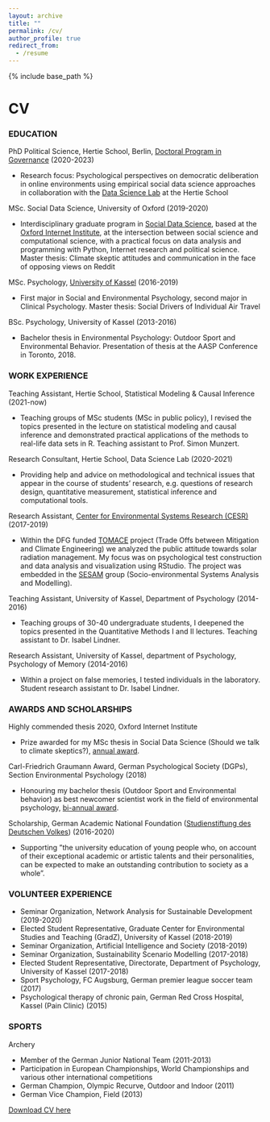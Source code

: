 ```yaml
---
layout: archive
title: ""
permalink: /cv/
author_profile: true
redirect_from:
  - /resume
---
```


{% include base_path %}
# CV

### EDUCATION

PhD Political Science, Hertie School, Berlin, [Doctoral Program in Governance](https://www.hertie-school.org/en/docgov) (2020-2023)

* Research focus: Psychological perspectives on democratic deliberation in online environments using empirical social data science approaches in collaboration with the [Data Science Lab](https://www.hertie-school.org/en/datasciencelab) at the Hertie School

MSc. Social Data Science, University of Oxford (2019-2020)

* Interdisciplinary graduate program in [Social Data Science](https://www.ox.ac.uk/admissions/graduate/courses/msc-social-data-science), based at the [Oxford Internet Institute](https://www.oii.ox.ac.uk/), at the intersection between social science and computational science, with a practical focus on data analysis and programming with Python, Internet research and political science. Master thesis: Climate skeptic attitudes and communication in the face of opposing views on Reddit

MSc. Psychology, [University of Kassel](https://www.uni-kassel.de/fb01/institute/institut-fuer-psychologie/) (2016-2019)

* First major in Social and Environmental Psychology, second major in Clinical Psychology. Master thesis: Social Drivers of Individual Air Travel

BSc. Psychology, University of Kassel (2013-2016)

* Bachelor thesis in Environmental Psychology: Outdoor Sport and Environmental Behavior. Presentation of thesis at the AASP Conference in Toronto, 2018.

### WORK EXPERIENCE

Teaching Assistant, Hertie School, Statistical Modeling & Causal Inference (2021-now)

* Teaching groups of MSc students (MSc in public policy), I revised the topics presented in the lecture on statistical modeling and causal inference and demonstrated practical applications of the methods to real-life data sets in R. Teaching assistant to Prof. Simon Munzert.

Research Consultant, Hertie School, Data Science Lab (2020-2021)

* Providing help and advice on methodological and technical issues that appear in the course of students’ research, e.g. questions of research design, quantitative measurement, statistical inference and computational tools.
 
Research Assistant, [Center for Environmental Systems Research (CESR)](https://www.uni-kassel.de/einrichtungen/en/cesr/the-cesr.html) (2017-2019)

* Within the DFG funded [TOMACE](https://gepris.dfg.de/gepris/projekt/311117145?language=en) project (Trade Offs between Mitigation and Climate Engineering) we analyzed the public attitude towards solar radiation management. My focus was on psychological test construction and data analysis and visualization using RStudio. The project was embedded in the [SESAM](https://www.uni-kassel.de/einrichtungen/en/cesr/research/groups/sesam.html) group (Socio-environmental Systems Analysis and Modelling).

Teaching Assistant, University of Kassel, Department of Psychology (2014-2016)

* Teaching groups of 30-40 undergraduate students, I deepened the topics presented in the Quantitative Methods I and II lectures. Teaching assistant to Dr. Isabel Lindner.

Research Assistant, University of Kassel, department of Psychology, Psychology of Memory (2014-2016)

* Within a project on false memories, I tested individuals in the laboratory. Student research assistant to Dr. Isabel Lindner.


### AWARDS AND SCHOLARSHIPS

Highly commended thesis 2020, Oxford Internet Institute

* Prize awarded for my MSc thesis in Social Data Science (Should we talk to climate skeptics?), [annual award](https://www.oii.ox.ac.uk/blog/introducing-the-2020-oii-msc-thesis-prize-winners/).

Carl-Friedrich Graumann Award, German Psychological Society (DGPs), Section Environmental Psychology (2018)

* Honouring my bachelor thesis (Outdoor Sport and Environmental behavior) as best newcomer
scientist work in the field of environmental psychology, [bi-annual award](https://fachgruppe-umweltpsychologie.de/ehrungen-preise/c-f-graumann-preistraeger/#:~:text=Graumann%2DPreis%20wird%20im%20Rahmen,Das%20Preisgeld%20betr%C3%A4gt%20%E2%82%AC%20500.).

Scholarship, German Academic National Foundation ([Studienstiftung des Deutschen Volkes](https://www.studienstiftung.de/)) (2016-2020)

* Supporting ”the university education of young people who, on account of their exceptional academic or artistic talents and their personalities, can be expected to make an outstanding contribution to society as a whole”.


### VOLUNTEER EXPERIENCE

* Seminar Organization, Network Analysis for Sustainable Development (2019-2020)
* Elected Student Representative, Graduate Center for Environmental Studies and Teaching (GradZ), University of Kassel (2018-2019)
* Seminar Organization, Artificial Intelligence and Society (2018-2019)
* Seminar Organization, Sustainability Scenario Modelling (2017-2018)
* Elected Student Representative, Directorate, Department of Psychology, University of Kassel (2017-2018)
* Sport Psychology, FC Augsburg, German premier league soccer team (2017)
* Psychological therapy of chronic pain, German Red Cross Hospital, Kassel (Pain Clinic) (2015)


### SPORTS

Archery

* Member of the German Junior National Team (2011-2013)
* Participation in European Championships, World Championships and various other international competitions
* German Champion, Olympic Recurve, Outdoor and Indoor (2011)
* German Vice Champion, Field (2013)


[Download CV here](http://lfoswald.github.io/files/CV_oswald_public.pdf)
